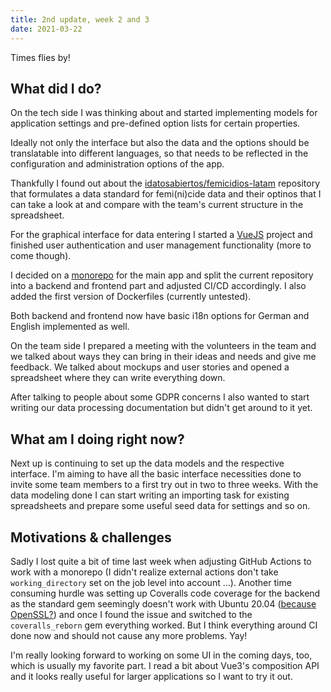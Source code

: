 ```yaml
---
title: 2nd update, week 2 and 3
date: 2021-03-22
---
```


Times flies by!

## What did I do?

On the tech side I was thinking about and started implementing models for application settings and pre-defined option lists for certain properties.

Ideally not only the interface but also the data and the options should be translatable into different languages, so that needs to be reflected in the configuration and administration options of the app.

Thankfully I found out about the [idatosabiertos/femicidios-latam](https://github.com/idatosabiertos/femicidios-latam) repository that formulates a data standard for femi(ni)cide data and their optinos that I can take a look at and compare with the team's current structure in the spreadsheet.

For the graphical interface for data entering I started a [VueJS](https://v3.vuejs.org/) project and finished user authentication and user management functionality (more to come though).

I decided on a [monorepo](https://en.wikipedia.org/wiki/Monorepo) for the main app and split the current repository into a backend and frontend part and adjusted CI/CD accordingly. I also added the first version of Dockerfiles (currently untested).

Both backend and frontend now have basic i18n options for German and English implemented as well.

On the team side I prepared a meeting with the volunteers in the team and we talked about ways they can bring in their ideas and needs and give me feedback. We talked about mockups and user stories and opened a spreadsheet where they can write everything down.

After talking to people about some GDPR concerns I also wanted to start writing our data processing documentation but didn't get around to it yet.

## What am I doing right now?

Next up is continuing to set up the data models and the respective interface. I'm aiming to have all the basic interface necessities done to invite some team members to a first try out in two to three weeks. With the data modeling done I can start writing an importing task for existing spreadsheets and prepare some useful seed data for settings and so on.

## Motivations & challenges

Sadly I lost quite a bit of time last week when adjusting GitHub Actions to work with a monorepo (I didn't realize external actions don't take `working_directory` set on the job level into account ...). Another time consuming hurdle was setting up Coveralls code coverage for the backend as the standard gem seemingly doesn't work with Ubuntu 20.04 ([because OpenSSL?](https://github.com/lemurheavy/coveralls-ruby/issues/163)) and once I found the issue and switched to the `coveralls_reborn` gem everything worked. But I think everything around CI done now and should not cause any more problems. Yay!

I'm really looking forward to working on some UI in the coming days, too, which is usually my favorite part. I read a bit about Vue3's composition API and it looks really useful for larger applications so I want to try it out.

